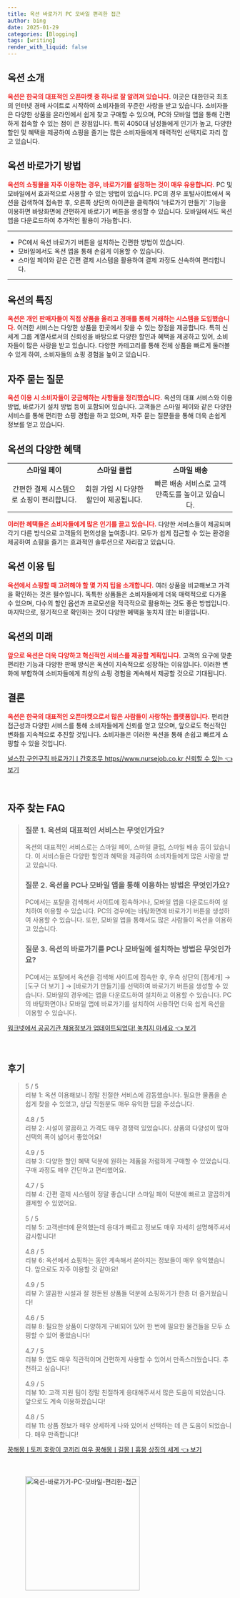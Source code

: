 ```yaml
---
title: 옥션 바로가기 PC 모바일 편리한 접근
author: bing
date: 2025-01-29
categories: [Blogging]
tags: [writing]
render_with_liquid: false
---
```



<h2 id='옥션_소개'>옥션 소개</h2>

<p><b><span style="color: #ee2323;">옥션은 한국의 대표적인 오픈마켓 중 하나로 잘 알려져 있습니다.</span></b> 이곳은 대한민국 최초의 인터넷 경매 사이트로 시작하여 소비자들의 꾸준한 사랑을 받고 있습니다. 소비자들은 다양한 상품을 온라인에서 쉽게 찾고 구매할 수 있으며, PC와 모바일 앱을 통해 간편하게 접속할 수 있는 점이 큰 장점입니다. 특히 4050대 남성들에게 인기가 높고, 다양한 할인 및 혜택을 제공하여 쇼핑을 즐기는 많은 소비자들에게 매력적인 선택지로 자리 잡고 있습니다.</p>

<h2 id='옥션_바로가기_방법'>옥션 바로가기 방법</h2>

<p><b><span style="color: #ee2323;">옥션의 쇼핑몰을 자주 이용하는 경우, 바로가기를 설정하는 것이 매우 유용합니다.</span></b> PC 및 모바일에서 효과적으로 사용할 수 있는 방법이 있습니다. PC의 경우 포털사이트에서 옥션을 검색하여 접속한 후, 오른쪽 상단의 아이콘을 클릭하여 '바로가기 만들기' 기능을 이용하면 바탕화면에 간편하게 바로가기 버튼을 생성할 수 있습니다. 모바일에서도 옥션 앱을 다운로드하여 추가적인 활용이 가능합니다.</p>

<hr />

<ul>
    <li>PC에서 옥션 바로가기 버튼을 설치하는 간편한 방법이 있습니다.</li>
    <li>모바일에서도 옥션 앱을 통해 손쉽게 이용할 수 있습니다.</li>
    <li>스마일 페이와 같은 간편 결제 시스템을 활용하여 결제 과정도 신속하여 편리합니다.</li>
</ul>

<hr />

<h2 id='옥션의_특징'>옥션의 특징</h2>

<p><b><span style="color: #ee2323;">옥션은 개인 판매자들이 직접 상품을 올리고 경매를 통해 거래하는 시스템을 도입했습니다.</span></b> 이러한 서비스는 다양한 상품을 한곳에서 찾을 수 있는 장점을 제공합니다. 특히 신세계 그룹 계열사로서의 신뢰성을 바탕으로 다양한 할인과 혜택을 제공하고 있어, 소비자들이 많은 사랑을 받고 있습니다. 다양한 카테고리를 통해 전체 상품을 빠르게 둘러볼 수 있게 하여, 소비자들의 쇼핑 경험을 높이고 있습니다.</p>

<h2 id='자주_묻는_질문'>자주 묻는 질문</h2>

<p><b><span style="color: #ee2323;">옥션 이용 시 소비자들이 궁금해하는 사항들을 정리했습니다.</span></b> 옥션의 대표 서비스와 이용 방법, 바로가기 설치 방법 등이 포함되어 있습니다. 고객들은 스마일 페이와 같은 다양한 서비스를 통해 편리한 쇼핑 경험을 하고 있으며, 자주 묻는 질문들을 통해 더욱 손쉽게 정보를 얻고 있습니다.</p>

<h2 id='옥션_혜택'>옥션의 다양한 혜택</h2>

<table>
    <tr>
        <td style="text-align: center; height: 17px;"><b>스마일 페이</b></td>
        <td style="text-align: center; height: 17px;"><b>스마일 클럽</b></td>
        <td style="text-align: center; height: 17px;"><b>스마일 배송</b></td>
    </tr>
    <tr>
        <td style="text-align: center; height: 17px;">간편한 결제 시스템으로 쇼핑이 편리합니다.</td>
        <td style="text-align: center; height: 17px;">회원 가입 시 다양한 할인이 제공됩니다.</td>
        <td style="text-align: center; height: 17px;">빠른 배송 서비스로 고객 만족도를 높이고 있습니다.</td>
    </tr>
</table>

<p><b><span style="color: #ee2323;">이러한 혜택들은 소비자들에게 많은 인기를 끌고 있습니다.</span></b> 다양한 서비스들이 제공되며 각기 다른 방식으로 고객들의 편의성을 높여줍니다. 모두가 쉽게 접근할 수 있는 환경을 제공하여 쇼핑을 즐기는 효과적인 솔루션으로 자리잡고 있습니다.</p>

<h2 id='옥션_이용_팁'>옥션 이용 팁</h2>

<p><b><span style="color: #ee2323;">옥션에서 쇼핑할 때 고려해야 할 몇 가지 팁을 소개합니다.</span></b> 여러 상품을 비교해보고 가격을 확인하는 것은 필수입니다. 독특한 상품들은 소비자들에게 더욱 매력적으로 다가올 수 있으며, 다수의 할인 옵션과 프로모션을 적극적으로 활용하는 것도 좋은 방법입니다. 마지막으로, 정기적으로 확인하는 것이 다양한 혜택을 놓치지 않는 비결입니다.</p>

<h2 id='옥션_미래'>옥션의 미래</h2>

<p><b><span style="color: #ee2323;">앞으로 옥션은 더욱 다양하고 혁신적인 서비스를 제공할 계획입니다.</span></b> 고객의 요구에 맞춘 편리한 기능과 다양한 판매 방식은 옥션이 지속적으로 성장하는 이유입니다. 이러한 변화에 부합하여 소비자들에게 최상의 쇼핑 경험을 계속해서 제공할 것으로 기대됩니다.</p>

<h2 id='결론'>결론</h2>

<p><b><span style="color: #ee2323;">옥션은 한국의 대표적인 오픈마켓으로서 많은 사람들이 사랑하는 플랫폼입니다.</span></b> 편리한 접근성과 다양한 서비스를 통해 소비자들에게 신뢰를 얻고 있으며, 앞으로도 혁신적인 변화를 지속적으로 추진할 것입니다. 소비자들은 이러한 옥션을 통해 손쉽고 빠르게 쇼핑할 수 있을 것입니다.</p>


<p><a class="click-button" title="널스잡 구인구직 바로가기ㅣ간호조무 https//www.nursejob.co.kr 신뢰할 수 있는" href="https://aptwhite.github.io/posts/%EB%84%90%EC%8A%A4%EC%9E%A1-%EA%B5%AC%EC%9D%B8%EA%B5%AC%EC%A7%81-%EB%B0%94%EB%A1%9C%EA%B0%80%EA%B8%B0%E3%85%A3%EA%B0%84%ED%98%B8%EC%A1%B0%EB%AC%B4-httpswww.nursejob.co.kr-%EC%8B%A0%EB%A2%B0%ED%95%A0-%EC%88%98-%EC%9E%88%EB%8A%94/" rel="dofollow">널스잡 구인구직 바로가기ㅣ간호조무 https//www.nursejob.co.kr 신뢰할 수 있는 👈 보기</a></p><br>
<h2 id='자주_찾는_FAQ'>자주 찾는 FAQ</h2>
<div itemscope="" itemtype="https://schema.org/FAQPage"> 
<blockquote> 
<div itemscope="" itemprop="mainEntity" itemtype="https://schema.org/Question"> 
<h3 itemprop="name">질문 1. 옥션의 대표적인 서비스는 무엇인가요?</h3> 
<div itemscope="" itemprop="acceptedAnswer" itemtype="https://schema.org/Answer"> 
<span itemprop="text"> 
<p>옥션의 대표적인 서비스로는 스마일 페이, 스마일 클럽, 스마일 배송 등이 있습니다. 이 서비스들은 다양한 할인과 혜택을 제공하여 소비자들에게 많은 사랑을 받고 있습니다.</p> 
</span> 
</div> 
</div> 
<div itemscope="" itemprop="mainEntity" itemtype="https://schema.org/Question"> 
<h3 itemprop="name">질문 2. 옥션을 PC나 모바일 앱을 통해 이용하는 방법은 무엇인가요?</h3> 
<div itemscope="" itemprop="acceptedAnswer" itemtype="https://schema.org/Answer"> 
<span itemprop="text"> 
<p>PC에서는 포탈을 검색해서 사이트에 접속하거나, 모바일 앱을 다운로드하여 설치하여 이용할 수 있습니다. PC의 경우에는 바탕화면에 바로가기 버튼을 생성하여 사용할 수 있습니다. 또한, 모바일 앱을 통해서도 많은 사람들이 옥션을 이용하고 있습니다.</p> 
</span> 
</div> 
</div> 
<div itemscope="" itemprop="mainEntity" itemtype="https://schema.org/Question"> 
<h3 itemprop="name">질문 3. 옥션의 바로가기를 PC나 모바일에 설치하는 방법은 무엇인가요?</h3> 
<div itemscope="" itemprop="acceptedAnswer" itemtype="https://schema.org/Answer"> 
<span itemprop="text"> 
<p>PC에서는 포탈에서 옥션을 검색해 사이트에 접속한 후, 우측 상단의 [점세개] → [도구 더 보기 ] → [바로가기 만들기]를 선택하여 바로가기 버튼을 생성할 수 있습니다. 모바일의 경우에는 앱을 다운로드하여 설치하고 이용할 수 있습니다. PC의 바탕화면이나 모바일 앱에 바로가기를 설치하여 사용하면 더욱 쉽게 옥션을 이용할 수 있습니다.</p> 
</span> 
</div> 
</div> 
</blockquote> 
</div>
<p><a class="click-button" title="워크넷에서 공공기관 채용정보가 업데이트되었다! 놓치지 마세요" href="https://aptwhite.github.io/posts/%EC%9B%8C%ED%81%AC%EB%84%B7%EC%97%90%EC%84%9C-%EA%B3%B5%EA%B3%B5%EA%B8%B0%EA%B4%80-%EC%B1%84%EC%9A%A9%EC%A0%95%EB%B3%B4%EA%B0%80-%EC%97%85%EB%8D%B0%EC%9D%B4%ED%8A%B8%EB%90%98%EC%97%88%EB%8B%A4!-%EB%86%93%EC%B9%98%EC%A7%80-%EB%A7%88%EC%84%B8%EC%9A%94/" rel="dofollow">워크넷에서 공공기관 채용정보가 업데이트되었다! 놓치지 마세요 👈 보기</a></p><br>
<h2 id='후기'>후기</h2>
<div itemscope itemtype="https://schema.org/Product">
  <blockquote>
  <div itemprop="review" itemscope itemtype="https://schema.org/Review">
      <div itemprop="reviewRating" itemscope itemtype="https://schema.org/Rating"> <span itemprop="ratingValue">5</span> / <span itemprop="bestRating">5</span> </div>
      <span itemprop="reviewBody">리뷰 1: 옥션 이용해보니 정말 친절한 서비스에 감동했습니다. 필요한 물품을 손쉽게 찾을 수 있었고, 상담 직원분도 매우 유익한 팁을 주셨습니다.</span>
  </div>
  <br>
  <div itemprop="review" itemscope itemtype="https://schema.org/Review">
      <div itemprop="reviewRating" itemscope itemtype="https://schema.org/Rating"> <span itemprop="ratingValue">4.8</span> / <span itemprop="bestRating">5</span> </div>
      <span itemprop="reviewBody">리뷰 2: 시설이 깔끔하고 가격도 매우 경쟁력 있었습니다. 상품의 다양성이 많아 선택의 폭이 넓어서 좋았어요!</span>
  </div>
  <br>
  <div itemprop="review" itemscope itemtype="https://schema.org/Review">
      <div itemprop="reviewRating" itemscope itemtype="https://schema.org/Rating"> <span itemprop="ratingValue">4.9</span> / <span itemprop="bestRating">5</span> </div>
      <span itemprop="reviewBody">리뷰 3: 다양한 할인 혜택 덕분에 원하는 제품을 저렴하게 구매할 수 있었습니다. 구매 과정도 매우 간단하고 편리했어요.</span>
  </div>
  <br>
  <div itemprop="review" itemscope itemtype="https://schema.org/Review">
      <div itemprop="reviewRating" itemscope itemtype="https://schema.org/Rating"> <span itemprop="ratingValue">4.7</span> / <span itemprop="bestRating">5</span> </div>
      <span itemprop="reviewBody">리뷰 4: 간편 결제 시스템이 정말 좋습니다! 스마일 페이 덕분에 빠르고 깔끔하게 결제할 수 있었어요.</span>
  </div>
  <br>
  <div itemprop="review" itemscope itemtype="https://schema.org/Review">
      <div itemprop="reviewRating" itemscope itemtype="https://schema.org/Rating"> <span itemprop="ratingValue">5</span> / <span itemprop="bestRating">5</span> </div>
      <span itemprop="reviewBody">리뷰 5: 고객센터에 문의했는데 응대가 빠르고 정보도 매우 자세히 설명해주셔서 감사합니다!</span>
  </div>
  <br>
  <div itemprop="review" itemscope itemtype="https://schema.org/Review">
      <div itemprop="reviewRating" itemscope itemtype="https://schema.org/Rating"> <span itemprop="ratingValue">4.8</span> / <span itemprop="bestRating">5</span> </div>
      <span itemprop="reviewBody">리뷰 6: 옥션에서 쇼핑하는 동안 계속해서 쏟아지는 정보들이 매우 유익했습니다. 앞으로도 자주 이용할 것 같아요!</span>
  </div>
  <br>
  <div itemprop="review" itemscope itemtype="https://schema.org/Review">
      <div itemprop="reviewRating" itemscope itemtype="https://schema.org/Rating"> <span itemprop="ratingValue">4.9</span> / <span itemprop="bestRating">5</span> </div>
      <span itemprop="reviewBody">리뷰 7: 깔끔한 시설과 잘 정돈된 상품들 덕분에 쇼핑하기가 한층 더 즐거웠습니다!</span>
  </div>
  <br>
  <div itemprop="review" itemscope itemtype="https://schema.org/Review">
      <div itemprop="reviewRating" itemscope itemtype="https://schema.org/Rating"> <span itemprop="ratingValue">4.6</span> / <span itemprop="bestRating">5</span> </div>
      <span itemprop="reviewBody">리뷰 8: 필요한 상품이 다양하게 구비되어 있어 한 번에 필요한 물건들을 모두 쇼핑할 수 있어 좋았습니다!</span>
  </div>
  <br>
  <div itemprop="review" itemscope itemtype="https://schema.org/Review">
      <div itemprop="reviewRating" itemscope itemtype="https://schema.org/Rating"> <span itemprop="ratingValue">4.7</span> / <span itemprop="bestRating">5</span> </div>
      <span itemprop="reviewBody">리뷰 9: 앱도 매우 직관적이며 간편하게 사용할 수 있어서 만족스러웠습니다. 추천하고 싶습니다!</span>
  </div>
  <br>
  <div itemprop="review" itemscope itemtype="https://schema.org/Review">
      <div itemprop="reviewRating" itemscope itemtype="https://schema.org/Rating"> <span itemprop="ratingValue">4.9</span> / <span itemprop="bestRating">5</span> </div>
      <span itemprop="reviewBody">리뷰 10: 고객 지원 팀이 정말 친절하게 응대해주셔서 많은 도움이 되었습니다. 앞으로도 계속 이용하겠습니다!</span>
  </div>
  <br>
  <div itemprop="review" itemscope itemtype="https://schema.org/Review">
      <div itemprop="reviewRating" itemscope itemtype="https://schema.org/Rating"> <span itemprop="ratingValue">4.8</span> / <span itemprop="bestRating">5</span> </div>
      <span itemprop="reviewBody">리뷰 11: 상품 정보가 매우 상세하게 나와 있어서 선택하는 데 큰 도움이 되었습니다. 매우 만족합니다!</span>
  </div>
  </blockquote>
</div>
<p><a class="click-button" title="꿈해몽ㅣ토끼 호랑이 코끼리 여우 꿈해몽ㅣ길몽ㅣ흉몽 상징의 세계" href="https://aptwhite.github.io/posts/%EA%BF%88%ED%95%B4%EB%AA%BD%E3%85%A3%ED%86%A0%EB%81%BC-%ED%98%B8%EB%9E%91%EC%9D%B4-%EC%BD%94%EB%81%BC%EB%A6%AC-%EC%97%AC%EC%9A%B0-%EA%BF%88%ED%95%B4%EB%AA%BD%E3%85%A3%EA%B8%B8%EB%AA%BD%E3%85%A3%ED%9D%89%EB%AA%BD-%EC%83%81%EC%A7%95%EC%9D%98-%EC%84%B8%EA%B3%84/" rel="dofollow">꿈해몽ㅣ토끼 호랑이 코끼리 여우 꿈해몽ㅣ길몽ㅣ흉몽 상징의 세계 👈 보기</a></p><br>
<figure class="image"><img src="https://aptwhite.github.io/assets/img/thumbnail/옥션-바로가기-PC-모바일-편리한-접근.webp" alt="옥션-바로가기-PC-모바일-편리한-접근" width="256" height="256"></figure>